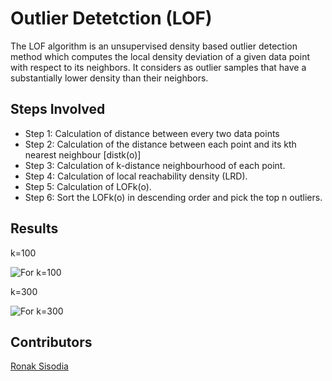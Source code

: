 
Outlier Detetction (LOF)
===========
The LOF algorithm is an unsupervised density based outlier detection method which computes the local density deviation of a given data point with respect to its neighbors. It considers as outlier samples that have a substantially lower density than their neighbors.

Steps Involved
----------------
- Step 1: Calculation of distance between every two data points
- Step 2: Calculation of the distance between each point and its kth nearest neighbour [distk(o)]
- Step 3: Calculation of k-distance neighbourhood of each point.
- Step 4: Calculation of local reachability density (LRD).
- Step 5: Calculation of LOFk(o).
- Step 6: Sort the LOFk(o) in descending order and pick the top n outliers.

Results
-------------

k=100

![For k=100](https://github.com/ronak-07/Outlier-Detection-LOF-/blob/master/100.png)

k=300

![For k=300](https://github.com/ronak-07/Outlier-Detection-LOF-/blob/master/300.png)

Contributors
-------------
[Ronak Sisodia](https://github.com/ronak-07)
